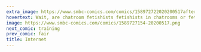 ```yaml
---
extra_image: https://www.smbc-comics.com/comics/158972722020200517after.png
hovertext: Wait, are chatroom fetishists fetishists in chatrooms or fetishizers of chatrooms?
image: https://www.smbc-comics.com/comics/1589727154-20200517.png
next_comic: training
prev_comic: fair
title: Internet
---
```


